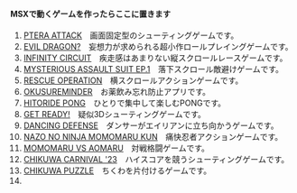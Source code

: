 #### MSXで動くゲームを作ったらここに置きます
1. [PTERA ATTACK](https://github.com/chikuwa-empire/msx-games/tree/main/PTERA_ATTACK)　画面固定型のシューティングゲームです。
1. [EVIL DRAGON?](https://github.com/chikuwa-empire/msx-games/tree/main/EVIL_DRAGON)　妄想力が求められる超小作ロールプレイングゲームです。
1. [INFINITY CIRCUIT](https://github.com/chikuwa-empire/msx-games/tree/main/INFINITY_CIRCUIT)　疾走感はあまりない縦スクロールレースゲームです。
1. [MYSTERIOUS ASSAULT SUIT EP.1](https://github.com/chikuwa-empire/msx-games/tree/main/MYSTERIOUS_ASSAULT_SUIT_EP1)　落下スクロール敵避けゲームです。
1. [RESCUE OPERATION](https://github.com/chikuwa-empire/msx-games/tree/main/RESCUE_OPERATION)　横スクロールアクションゲームです。
1. [OKUSUREMINDER](https://github.com/chikuwa-empire/msx-games/tree/main/OKUSUREMINDER)　お薬飲み忘れ防止アプリです。
1. [HITORIDE PONG](https://github.com/chikuwa-empire/msx-games/tree/main/HITORIDE_PONG)　ひとりで集中して楽しむPONGです。
1. [GET READY!](https://github.com/chikuwa-empire/msx-games/tree/main/GET_READY)　疑似3Dシューティングゲームです。
1. [DANCING DEFENSE](https://github.com/chikuwa-empire/msx-games/tree/main/DANCING_DEFENSE)　ダンサーがエイリアンに立ち向かうゲームです。
1. [NAZO NO NINJA MOMOMARU KUN](https://github.com/chikuwa-empire/msx-games/tree/main/NAZO_NO_NINJA_MOMOMARU_KUN)　痛快忍者アクションゲームです。
1. [MOMOMARU VS AOMARU](https://github.com/chikuwa-empire/msx-games/tree/main/MOMOMARU_VS_AOMARU)　対戦格闘ゲームです。
1. [CHIKUWA CARNIVAL '23](https://github.com/chikuwa-empire/msx-games/tree/main/CHIKUWA_CARNIVAL_23)　ハイスコアを競うシューティングゲームです。
1. [CHIKUWA PUZZLE](https://github.com/chikuwa-empire/msx-games/tree/main/CHIKUWA_PUZZLE)　ちくわを片付けるゲームです。
1.
